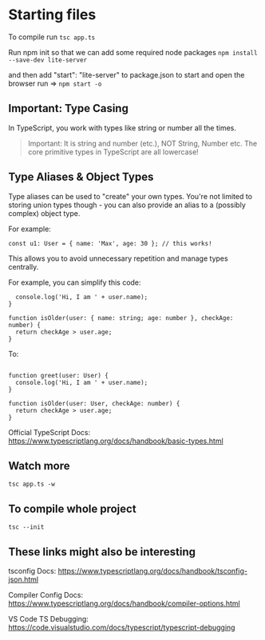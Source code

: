# Starting files

To compile run
``` tsc app.ts ```

Run npm init so that we can add some required node packages
``` npm install --save-dev lite-server ```

and then add "start": "lite-server" to package.json
to start and open the browser run =>
` npm start -o `

## Important: Type Casing

In TypeScript, you work with types like string or number all the times.

> Important: It is string and number (etc.), NOT String, Number etc.
> The core primitive types in TypeScript are all lowercase!

## Type Aliases & Object Types

Type aliases can be used to "create" your own types. You're not limited to storing union types though - you can also provide an alias to a (possibly complex) object type.

For example:

```type User = { name: string; age: number };
const u1: User = { name: 'Max', age: 30 }; // this works!
```

This allows you to avoid unnecessary repetition and manage types centrally.

For example, you can simplify this code:

```function greet(user: { name: string; age: number }) {
  console.log('Hi, I am ' + user.name);
}

function isOlder(user: { name: string; age: number }, checkAge: number) {
  return checkAge > user.age;
}
```

To:

```type User = { name: string; age: number };

function greet(user: User) {
  console.log('Hi, I am ' + user.name);
}

function isOlder(user: User, checkAge: number) {
  return checkAge > user.age;
}
```

Official TypeScript Docs: <https://www.typescriptlang.org/docs/handbook/basic-types.html>

## Watch more

``` tsc app.ts -w ```

## To compile whole project

``` tsc --init ```

## These links might also be interesting

tsconfig Docs: <https://www.typescriptlang.org/docs/handbook/tsconfig-json.html>

Compiler Config Docs: <https://www.typescriptlang.org/docs/handbook/compiler-options.html>

VS Code TS Debugging: <https://code.visualstudio.com/docs/typescript/typescript-debugging>
